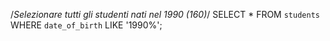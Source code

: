 /_Selezionare tutti gli studenti nati nel 1990 (160)_/
SELECT \*
FROM `students`
WHERE `date_of_birth` LIKE '1990%';
